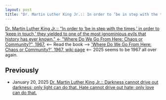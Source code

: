 ```yaml
---
layout: post
title: "Dr. Martin Luther King Jr.:: In order to ‘be in step with the times,’ in order to ‘keep in touch,’ they yielded to one of the most ignominious evils that history has ever known <- 'Where Do We Go From Here: Chaos or Community?', 1967."
---
```

[Dr. Martin Luther King Jr.:: "In order to ‘be in step with the times,’ in order to ‘keep in touch,’ they yielded to one of the most ignominious evils that history has ever known." 
<- "Where Do We Go From Here: Chaos or Community?", 1967.](https://www.drmartinlutherkingjr.com/drking/mlk-quotes/) 
<-- Read the book --> ['Where Do We Go From Here: Chaos or Community?', 1967, wiki page](https://en.wikipedia.org/wiki/Where_Do_We_Go_from_Here:_Chaos_or_Community)
<-- 2025 seems to be 1967 all over again. 

## Previously 
* January 20, 2025 [Dr. Martin Luther King Jr.:: Darkness cannot drive out darkness; only light can do that. Hate cannot drive out hate; only love can do that.](http://rolandtanglao.com/2025/01/20/p0713-mlk-quotes/)
